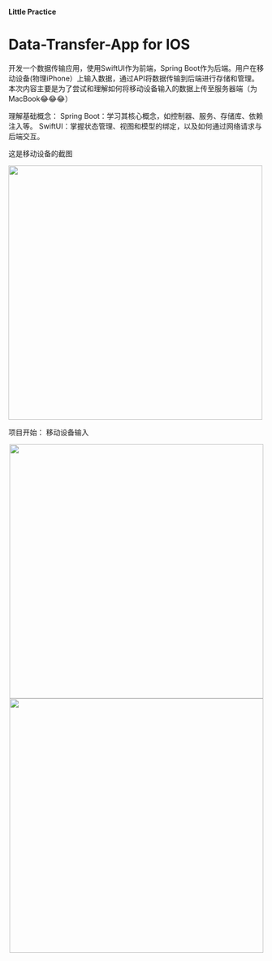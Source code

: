 **Little Practice**
# Data-Transfer-App for IOS

开发一个数据传输应用，使用SwiftUI作为前端，Spring Boot作为后端。用户在移动设备(物理iPhone）上输入数据，通过API将数据传输到后端进行存储和管理。
本次内容主要是为了尝试和理解如何将移动设备输入的数据上传至服务器端（为MacBook😂😂😂）

理解基础概念：
  Spring Boot：学习其核心概念，如控制器、服务、存储库、依赖注入等。
  SwiftUI：掌握状态管理、视图和模型的绑定，以及如何通过网络请求与后端交互。

这是移动设备的截图

<img height="500px" src="https://github.com/user-attachments/assets/aa8bae06-18f3-4239-915c-da541632ce44">



项目开始：
移动设备输入
<center>
  <img height="500px" src="https://github.com/user-attachments/assets/1fc0dec7-f704-4fe7-be13-aff08a1d2aa7">
  <img height="500px" src="https://github.com/user-attachments/assets/3c745b17-6eb9-4427-8964-44814aafcf8d">
</center>
